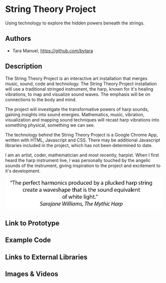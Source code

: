 # String Theory Project
Using technology to explore the hidden powers beneath the strings.


## Authors
- Tara Manuel, https://github.com/bytara

## Description
The String Theory Project is an interactive art installation that merges music, sound, code and technology. The String Theory Project installation will use a traditional stringed instrument, the harp, known for it's healing vibrations, to map and visualize sound waves.  The emphasis will be on connections to the body and mind.

The project will investigate the transformative powers of harp sounds, gaining insights into sound energies.  Mathematics, music, vibration, visualization and mapping sound techniques will recast harp vibrations into something physical, something we can see.

The technology behind the String Theory Project is a Google Chrome App, written with HTML, Javascript and CSS.  There may be additional Javascript libraries included in the project, which has not been determined to date.

I am an artist, coder, mathematician and most recently, harpist.  When I first heard the harp instrument live, I was personally touched by the angelic sounds of the instrument, giving inspiration to the project and excitement to it's development.

![quote](/project_images/harpquote_sm.jpg?raw=true "Harp Quote")


## Link to Prototype

## Example Code

## Links to External Libraries

## Images & Videos

